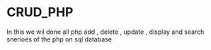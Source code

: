 # CRUD_PHP
 In this we wil done all php add , delete , update , display and search snerioes of the php on sql database
